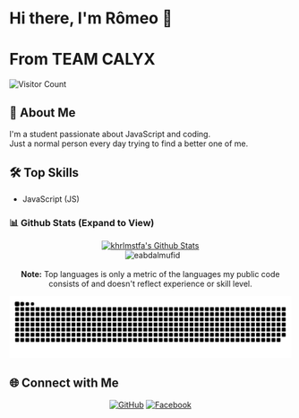 # Hi there, I'm Rômeo 👋
# From TEAM CALYX
![Visitor Count](https://komarev.com/ghpvc/?username=RomeoCalyx&color=blueviolet)

## 👤 About Me
I'm a student passionate about JavaScript and coding.  
Just a normal person every day trying to find a better one of me.

## 🛠️ Top Skills
- JavaScript (JS)




### 📊 Github Stats (Expand to View) 

  <p align="center">
    <a href="https://github.com/RomeoCalyx/github-readme-stats"><img alt="khrlmstfa's Github Stats" src="https://github-readme-stats.vercel.app/api?username=RomeoCalyx&show_icons=true&count_private=true&theme=algolia" height="192px"/></a>
<br/>
  &nbsp;
	  <img src="https://github-readme-stats.vercel.app/api/top-langs?username=RomeoCalyx&show_icons=true&locale=en&layout=compact&theme=algolia" alt="eabdalmufid" height="192px"/>
  <br/>
<br/>
  <b>Note:</b> Top languages is only a metric of the languages my public code consists of and doesn't reflect experience or skill level.
  </p>


</details>

<p align="center">
<img src="https://github.com/Platane/snk/raw/output/github-contribution-grid-snake.svg" alt="nz" width="700"/>
</p>

## 🌐 Connect with Me
<p align="center">
	<a href="https://github.com/RomeoCalyx/"><img src="https://img.icons8.com/bubbles/50/000000/github.png" alt="GitHub"/></a>
	<a href="https://www.facebook.com/RomeoCalyx/"><img src="https://img.icons8.com/bubbles/50/000000/facebook.png" alt="Facebook"/></a>
	
</p>
